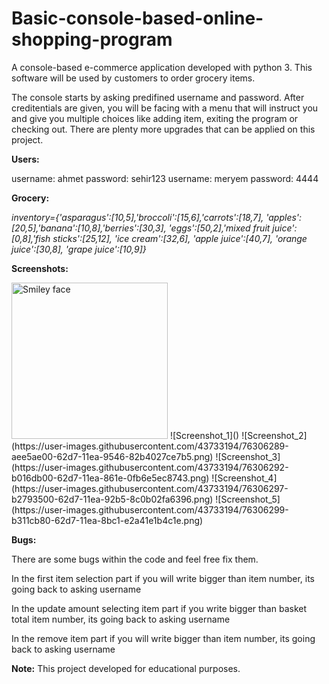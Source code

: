 # Basic-console-based-online-shopping-program
 A console-based e-commerce application developed with python 3. This software will be used by customers to order grocery items.

The console starts by asking predifined username and password. After creditentials are given, you will be facing with a menu that will instruct you and give you multiple choices like adding item, exiting the program or checking out. There are plenty more upgrades that can be applied on this project.

__Users:__

username: ahmet password: sehir123
username: meryem password: 4444

__Grocery:__

*inventory={'asparagus':[10,5],'broccoli':[15,6],'carrots':[18,7],
'apples':[20,5],'banana':[10,8],'berries':[30,3],
'eggs':[50,2],'mixed fruit juice':[0,8],'fish sticks':[25,12],
'ice cream':[32,6], 'apple juice':[40,7], 'orange juice':[30,8],
'grape juice':[10,9]}*

__Screenshots:__

<img src="https://user-images.githubusercontent.com/43733194/76306286-adb48100-62d7-11ea-9b0b-5fad4ae70f63.png" alt="Smiley face" height="250" width="250">
![Screenshot_1]()
![Screenshot_2](https://user-images.githubusercontent.com/43733194/76306289-aee5ae00-62d7-11ea-9546-82b4027ce7b5.png)
![Screenshot_3](https://user-images.githubusercontent.com/43733194/76306292-b016db00-62d7-11ea-861e-0fb6e5ec8743.png)
![Screenshot_4](https://user-images.githubusercontent.com/43733194/76306297-b2793500-62d7-11ea-92b5-8c0b02fa6396.png)
![Screenshot_5](https://user-images.githubusercontent.com/43733194/76306299-b311cb80-62d7-11ea-8bc1-e2a41e1b4c1e.png)

__Bugs:__

There are some bugs within the code and feel free fix them.

In the first item selection part if you will write bigger than item number, its going back to asking username

In the update amount selecting item part if you write bigger than basket total item number, its going back to asking username

In the remove item part if you will write bigger than item number, its going back to asking username

__Note:__
This project developed for educational purposes.
